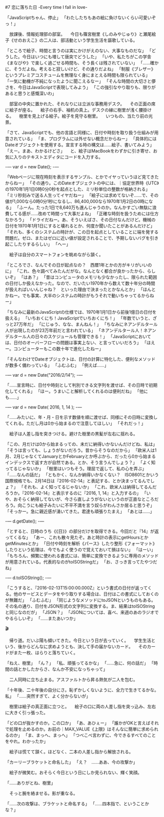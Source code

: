 #7 恋に落ちた日 -Every time I fall in love-

「JavaScriptちゃん、停止」
「わたしたちもあの絵に負けないくらい可愛いぞっ！」

　放課後、情報処理部の部室。
　今日も篠宮樹里《しのみやじゅり》と瀬尾絵子《せのおえこ》の二人は、部活動という学生生活を謳歌している。

「ところで絵子、時間と言うのは実にかけがえのない、大事なものだな」
「どうした。今日はいつにも増して唐突でどうした」
「いや、私たちがこの学舎《まなびや》で楽しく過ごせる時間も、そう長くは残されていない」
「……確かに、そうだよね。考えると寂しいけど、その通りだよね」
「制服《ブレザー》というプレミアコスチュームを無理なく身にまとえる時間も限られている」
「一気に動機が不純になったように聞こえるなー」
「そんな時間の大切さと儚さを、今日はJavaScriptで表現してみよう」
「この強引なやり取りも、限りがあると思うと感慨深いわ」

　部室の中央に置かれた、それなりには立派な事務用デスク。
　その正面の席に絵子が座る。
　絵子の右手、袖机の真上。デスクの縁に樹里が浅く腰掛ける。
　樹里を見上げる絵子。絵子を見守る樹里。
　いつもの、当たり前の光景。

「さて、JavaScriptでも、他の言語と同様に、日付や時刻を取り扱う仕組みが用意されている」
「ま、プログラムには外せない概念だからねー」
「具体的にはDateオブジェクトを使用する。宣言する時の構文は……絵子、書いてみよう」
「えー。まあ、わかるけどさ」
　と、絵子はMacBookをわずかに引き寄せ、お気に入りのテキストエディタにコードを入力する。

-— 
var d = new Date();
-— 

「Webページに現在時刻を表示するサンプル、とかでイヤっていうほど見てきたからねー」
「その通り。このDateオブジェクトの中には、｜協定世界時《UTC》の1970年1月1日0時0分0秒を起点とした、ミリ秒単位の整数が格納される」
「ミリ秒刻みで送る人生ってイヤだねー」
「絵子には求めてないぞ……で、その値が1,000なら0時0分1秒になるし、86,400,000なら1970年1月2日の0時になる」
「ふーん。たった1日で8,640万も進んじゃうのか。なんかすごい無駄に浪費してる感が……改めて時間って大事だよね」
「正確な時刻を扱うためには仕方なかろう」
「ドライだねー。あ、そういえばさ、その日付なんだけど。機械の日付を1970年1月1日にすると壊れるとか、何度か聞いたことがあるんだけど」
「それも、多くのシステムの時計が、この日を起点としていることに端を発する問題だ。ゼロ、またはゼロに近い値が設定されることで、予期しないバグを引き起こしたりするらしい」
「へー」

　絵子は自分のスマートフォンを眺めながら頷く。

「ところでさ、なんでその日が起点なの？　西暦1年とかの方がキリがいいのに」
「これ、色々調べてみたんだがな。なんとなく都合が良かったから、らしいぞ」
「はあ？」
「昔はコンピュータのメモリも少なかったし、限られた範囲の日付しか扱えなかった。なので、だいたい1970年から数えて数十年分の時間が扱えればいいんじゃね？　といった理由で決まったとかなんとか」
「ほんとかねー。でも事実、大半のシステムの時計がもうそれで動いちゃってるからねー」

「ちなみに最新のJavaScriptの仕様では、1970年1月1日から前後1億日の日付を扱える」
「いちおくにち！JavaScriptでいちおくにち！」
「年数でいうと、ざっと27万年だ」
「にじゅう、なな、まんねん！」
「ちなみにネアンデルタール人が出現したのが23万年前だと言われている」
「ネアンデルタール人！ネアンデルタール人の日々のスケジュールも管理できる！」
「JavaScriptにおいては、日付のオーバーフローの問題は事実上ない、と言っていいだろう」
「ほえー。コンピューターもこの数十年で進化したねー」

「そんなわけでDateオブジェクトは、日付の計算に特化した、便利なメソッドが数多く備わっている」
「ふむふむ」
「例えば……」

-— 
var d = new Date("2016/2/14");
-— 

「……宣言時に、日付や時刻として判別できる文字列を渡せば、その日時で初期化してくれる」
「ほー。うまいこと解析してくれるのは便利だね」
「他にも……」

-— 
var d = new Date( 2016, 1, 14 );
-— 

「……みたいに、年・月・日を示す数値を順に渡せば、同様にその日時に変換してくれる。ただし月は0から始まるので注意してほしい」
「それだっ！」

　絵子は人差し指を突きつける。避けた樹里の黒髪が左右に揺れる。

「この、月だけは0から始まるっての、未だに納得いかないんだけどね、私は」
「そうは言っても、しょうがないだろう。昔からそうなのだから」
「欧米人は1月、2月じゃなくてJanuaryとかFebruaryとか呼ぶから、だったら0から始まるインデックスで返す方が自然である。とか、そう言うんでしょう？」
「よく知ってるじゃないか」
「樹里はいつもそう。理屈で返して、私の心を弄ぶ」
「……なんの話だ」
「ともかく、なんか納得いかなくない？　ISO8601とかいう国際規格でも、2月14日は『2016-02-14』と表記する、とか決まってるんでしょ？」
「それも、よく知ってるじゃないか」
「これ、欧米人は納得してるんだろうか。『2016-02-14』と表示するのに『2016, 1, 14』と入力するの」
「いや、おそらく納得してないが、今さら直しようがないというのが正直なところだろう。向こうにも絵子みたいに不平不満を言う奴らがわんさか居ると思うぞ」
「そっかー。急に親近感が湧いてきた。君達も頑張りたまえ」
「あとは……」

-— 
d.getDate();
-— 

「とすると、日時のうち《《日》》の部分だけを取得できる。今回だと『14』が返ってくるな」
「あー、これも散々見たぞ。あと時計の表示にgetHoursとかgetMinutesとか」
「日付や時刻を解析《パース》したり整形《フォーマット》したりという処理は、今でもよく使うので覚えておいて損はない」
「はーい」
「もちろん、頻繁に使われる書式には、簡単に変換できるように専用のメソッドが用意されている。代表的なのがtoISOStringだ」
「お、さっき言ってたやつだね」

-— 
d.toISOString();
-— 

「こうすると、『2016-02-13T15:00:00.000Z』という書式の日付が返ってくる。他のサービスとデータをやり取りする場合は、日付はこの書式にしておくのが無難だ」
「ふむふむ」
「同じようなメソッドにtoJSONというものもある。その名の通り、日付をJSON形式の文字列に変換する。ま、結果はtoISOStringと同じなのだが」
「JSON？」
「JSONについては、喜べ、来週のあのラジオでやるらしいぞ」
「……またあいつか」

🎬

　帰り道。だいぶ陽も傾いてきた。今日という日が去っていく。
　学生生活という、後からどんなに求めようとも、決して手の届かないカード。
　そのカードがまた一枚、はらりと落ちていく。

「ねえ、樹里」
「ん？」
「私、頑張ってるかな」
「……急に、何の話だ」
「時間の話とかしたからさ、なんか不安になっちゃって」

　二人同時に立ち止まる。アスファルトから昇る熱気が二人を包む。

「十年後、二十年後の自分にさ。恥ずかしくないように、全力で生きてるかな。私」
「……突然すぎて、よく分からないが」

　樹里は絵子の真正面に立つと。
　絵子の口に両の人差し指を突っ込み、左右に大きく引っ張った。

「どの口が抜かすのか。この口か」
「あ、あひぇー」
「誰かがOKと言えばそれで処理を止めるのか。お前の｜MAX\_VALUE《上限》はそんなに簡単に求められるのか」
「ま、まっへ、まっへ」
「つべこべ言わずに、今できるすべてのことをやれ。わかったか」

　絵子は慌てて頷く。ほどなく、二本の人差し指から解放される。

「カーリーブラケットと命名した」
「え？　……ああ、今の攻撃か」

　絵子が微笑む。おそらく今日という日にしか見られない、輝く笑顔。

「……ありがとね、樹里」

　そっと腕を絡ませる。影が重なる。

「……次の攻撃は、ブラケットと命名する」
「……四本指で、ということかな？」